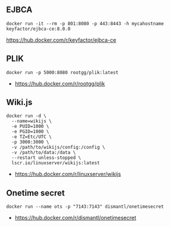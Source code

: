 ## EJBCA

```
docker run -it --rm -p 801:8080 -p 443:8443 -h mycahostname keyfactor/ejbca-ce:8.0.0
```
https://hub.docker.com/r/keyfactor/ejbca-ce

## PLIK

```
docker run -p 5000:8080 rootgg/plik:latest
```
* https://hub.docker.com/r/rootgg/plik

## Wiki.js

```
docker run -d \
  --name=wikijs \
  -e PUID=1000 \
  -e PGID=1000 \
  -e TZ=Etc/UTC \
  -p 3000:3000 \
  -v /path/to/wikijs/config:/config \
  -v /path/to/data:/data \
  --restart unless-stopped \
  lscr.io/linuxserver/wikijs:latest
```
* https://hub.docker.com/r/linuxserver/wikijs

## Onetime secret

```
docker run --name ots -p "7143:7143" dismantl/onetimesecret
```
* https://hub.docker.com/r/dismantl/onetimesecret
